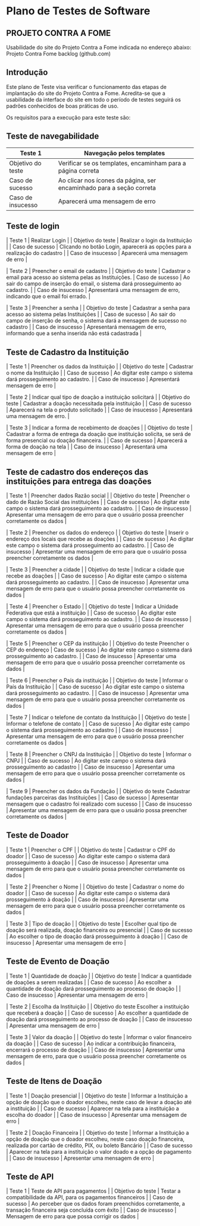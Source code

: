 # Plano de Testes de Software

## PROJETO CONTRA A FOME

Usabilidade do site do Projeto Contra a Fome indicada no endereço abaixo:
Projeto Contra Fome backlog (github.com)  

## Introdução

Este plano de Teste visa verificar o funcionamento das etapas de implantação do site do Projeto Contra a Fome. 
Acredita-se que a usabilidade da interface do site em todo o período de testes seguirá os padrões conhecidos de boas práticas de uso. 

Os requisitos para a execução para este teste são:

## Teste de navegabilidade

| Teste 1 | Navegação pelos templates | 
| --- | --- |
| Objetivo do teste | Verificar se os templates, encaminham para a página correta |
| Caso de sucesso | Ao clicar nos ícones da página, ser encaminhado para a seção correta |
| Caso de insucesso | Aparecerá uma mensagem de erro |

## Teste de login

| Teste 1 |	Realizar Login |
| Objetivo do teste | Realizar o login da Instituição |
| Caso de sucesso |	Clicando no botão Login, aparecerá as opções para a realização do cadastro |
| Caso de insucesso | Aparecerá uma mensagem de erro | 

| Teste 2 | Preencher o email de cadastro |
| Objetivo do teste	| Cadastrar o email para acesso ao sistema pelas as Instituições.
| Caso de sucesso |	Ao sair do campo de inserção do email, o sistema dará prosseguimento ao cadastro. |
| Caso de insucesso | Apresentará uma mensagem de erro, indicando que o email foi errado. |

| Teste 3 | Preencher a senha |
| Objetivo do teste | Cadastrar a senha para acesso ao sistema pelas Instituições |
| Caso de sucesso |	Ao sair do campo de inserção de senha, o sistema dará a mensagem de sucesso no cadastro |
| Caso de insucesso | Apresentará mensagem de erro, informando que a senha inserida não está cadastrada | 

## Teste de Cadastro da Instituição 

| Teste 1 | Preencher os dados da Instituição |
| Objetivo do teste | Cadastrar o nome da Instituição |
| Caso de sucesso |	Ao digitar este campo o sistema dará prosseguimento ao cadastro. |
| Caso de insucesso | Apresentará mensagem de erro |

| Teste 2 | Indicar qual tipo de doação a instituição solicitará |
| Objetivo do teste | Cadastrar a doação necessitada pela instituição |
| Caso de sucesso | Aparecerá na tela o produto solicitado |
| Caso de insucesso	| Apresentará uma mensagem de erro. | 

| Teste 3 | Indicar a forma de recebimento de doações |
| Objetivo do teste | Cadastrar a forma de entrega da doação que instituição solicita, se será de forma presencial ou doação financeira. |
| Caso de sucesso |	Aparecerá a forma de doação na tela |
| Caso de insucesso | Apresentará uma mensagem de erro | 

## Teste de cadastro dos endereços das instituições para entrega das doações 

| Teste 1 | Preencher dados Razão social |
| Objetivo do teste	| Preencher o dado de Razão Social das instituições |
| Caso de sucesso |	Ao digitar este campo o sistema dará prosseguimento ao cadastro. |
| Caso de insucesso	| Apresentar uma mensagem de erro para que o usuário possa preencher corretamente os dados |

| Teste 2 | Preencher os dados do endereço |
| Objetivo do teste | Inserir o endereço dos locais que recebe as doações |
| Caso de sucesso |	Ao digitar este campo o sistema dará prosseguimento ao cadastro. |
| Caso de insucesso | Apresentar uma mensagem de erro para que o usuário possa preencher corretamente os dados |

| Teste 3 | Preencher a cidade |
| Objetivo do teste | Indicar a cidade que recebe as doações |
| Caso de sucesso |	Ao digitar este campo o sistema dará prosseguimento ao cadastro. |
| Caso de insucesso | Apresentar uma mensagem de erro para que o usuário possa preencher corretamente os dados |

| Teste 4 | Preencher o Estado |
| Objetivo do teste	| Indicar a Unidade Federativa que está a instituição |
| Caso de sucesso |	Ao digitar este campo o sistema dará prosseguimento ao cadastro. |
| Caso de insucesso	| Apresentar uma mensagem de erro para que o usuário possa preencher corretamente os dados |

| Teste 5 | Preencher o CEP da instituição |
| Objetivo do teste	Preencher o CEP do endereço
| Caso de sucesso |	Ao digitar este campo o sistema dará prosseguimento ao cadastro. |
| Caso de insucesso	| Apresentar uma mensagem de erro para que o usuário possa preencher corretamente os dados |

| Teste 6 | Preencher o País da instituição |
| Objetivo do teste	| Informar o País da Instituição |
| Caso de sucesso |	Ao digitar este campo o sistema dará prosseguimento ao cadastro. |
| Caso de insucesso	| Apresentar uma mensagem de erro para que o usuário possa preencher corretamente os dados |

| Teste 7 | Indicar o telefone de contato da Instituição |
| Objetivo do teste	| Informar o telefone de contato | 
| Caso de sucesso |	Ao digitar este campo o sistema dará prosseguimento ao cadastro |
| Caso de insucesso	| Apresentar uma mensagem de erro para que o usuário possa preencher corretamente os dados |

| Teste 8 | Preencher o CNPJ da Instituição |
| Objetivo do teste	| Informar o CNPJ |
| Caso de sucesso |	Ao digitar este campo o sistema dará prosseguimento ao cadastro |
| Caso de insucesso	| Apresentar uma mensagem de erro para que o usuário possa preencher corretamente os dados |

| Teste 9 | Preencher os dados da Fundação |
| Objetivo do teste	Cadastrar fundações parceiras das Instituições |
| Caso de sucesso |	Apresentar mensagem que o cadastro foi realizado com sucesso |
| Caso de insucesso	| Apresentar uma mensagem de erro para que o usuário possa preencher corretamente os dados |

## Teste de Doador

| Teste 1 | Preencher o CPF |
| Objetivo do teste	| Cadastrar o CPF do doador |
| Caso de sucesso |	Ao digitar este campo o sistema dará prosseguimento à doação |
| Caso de insucesso	| Apresentar uma mensagem de erro para que o usuário possa preencher corretamente os dados |

| Teste 2 | Preencher o Nome |
| Objetivo do teste	| Cadastrar o nome do doador |
| Caso de sucesso |	Ao digitar este campo o sistema dará prosseguimento à doação |
| Caso de insucesso	| Apresentar uma mensagem de erro para que o usuário possa preencher corretamente os dados |

| Teste 3 | Tipo de doação |
| Objetivo do teste	| Escolher qual tipo de doação será realizada, doação financeira ou presencial |
| Caso de sucesso |	Ao escolher o tipo de doação dará prosseguimento à doação |
| Caso de insucesso	| Apresentar uma mensagem de erro | 

## Teste de Evento de Doação 

| Teste 1 | Quantidade de doação |
| Objetivo do teste	| Indicar a quantidade de doações a serem realizadas |
| Caso de sucesso |	Ao escolher a quantidade de doação dará prosseguimento ao processo de doação |
| Caso de insucesso	| Apresentar uma mensagem de erro | 

| Teste 2 | Escolha da Instituição |
| Objetivo do teste	Escolher a instituição que receberá a doação |
| Caso de sucesso |	Ao escolher a quantidade de doação dará prosseguimento ao processo de doação |
| Caso de insucesso	| Apresentar uma mensagem de erro |

| Teste 3 | Valor da doação |
| Objetivo do teste	| Informar o valor financeiro da doação |
| Caso de sucesso |	Ao indicar a contribuição financeira, encerrará o processo de doação |
| Caso de insucesso	| Apresentar uma mensagem de erro, para que o usuário possa preencher corretamente os dados |

## Teste de Itens de Doação 

| Teste 1 | Doação presencial |
| Objetivo do teste	| Informar a Instituição a opção de doação que o doador escolheu, neste caso de levar a doação até a instituição |
| Caso de sucesso |	Aparecer na tela para a instituição a escolha do doador |
| Caso de insucesso	| Apresentar uma mensagem de erro |

| Teste 2 | Doação Financeira |
| Objetivo do teste	| Informar a Instituição a opção de doação que o doador escolheu, neste caso doação financeira, realizada por cartão de crédito, PIX, ou boleto Bancário |
| Caso de sucesso |	Aparecer na tela para a instituição o valor doado e a opção de pagamento |
| Caso de insucesso	| Apresentar uma mensagem de erro |

## Teste de API

| Teste 1 | Teste de API para pagamentos |
| Objetivo do teste	| Testar a compatibilidade da API, para os pagamentos financeiros |
| Caso de sucesso |	Ao perceber que os dados foram preenchidos corretamente, a transação financeira seja concluída com êxito |
| Caso de insucesso	| Mensagem de erro para que possa corrigir os dados |










